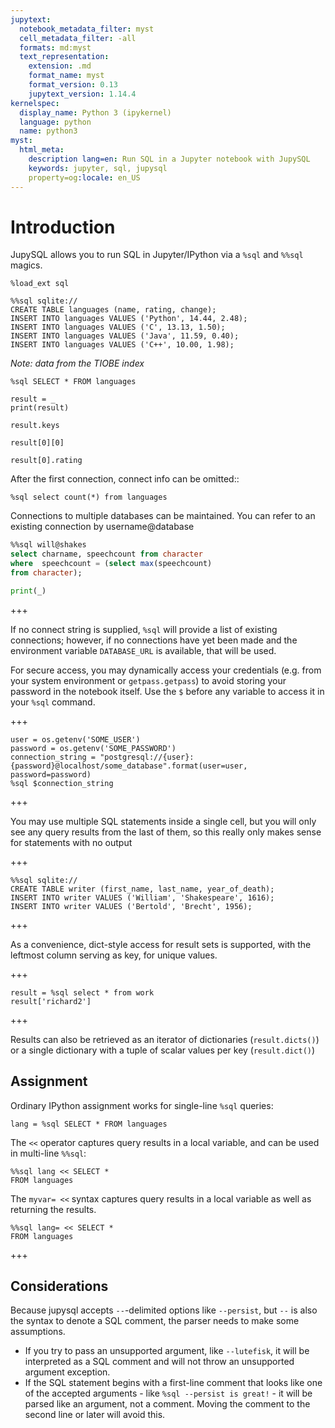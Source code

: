```yaml
---
jupytext:
  notebook_metadata_filter: myst
  cell_metadata_filter: -all
  formats: md:myst
  text_representation:
    extension: .md
    format_name: myst
    format_version: 0.13
    jupytext_version: 1.14.4
kernelspec:
  display_name: Python 3 (ipykernel)
  language: python
  name: python3
myst:
  html_meta:
    description lang=en: Run SQL in a Jupyter notebook with JupySQL
    keywords: jupyter, sql, jupysql
    property=og:locale: en_US
---
```


# Introduction

JupySQL allows you to run SQL in Jupyter/IPython via a `%sql` and `%%sql` magics.

```{code-cell} ipython3
%load_ext sql
```

```{code-cell} ipython3
%%sql sqlite://
CREATE TABLE languages (name, rating, change);
INSERT INTO languages VALUES ('Python', 14.44, 2.48);
INSERT INTO languages VALUES ('C', 13.13, 1.50);
INSERT INTO languages VALUES ('Java', 11.59, 0.40);
INSERT INTO languages VALUES ('C++', 10.00, 1.98);
```

*Note: data from the TIOBE index*

```{code-cell} ipython3
%sql SELECT * FROM languages
```

```{code-cell} ipython3
result = _
print(result)
```

```{code-cell} ipython3
result.keys
```

```{code-cell} ipython3
result[0][0]
```

```{code-cell} ipython3
result[0].rating
```

After the first connection, connect info can be omitted::

```{code-cell} ipython3
%sql select count(*) from languages
```

Connections to multiple databases can be maintained.  You can refer to
an existing connection by username@database

```sql
%%sql will@shakes
select charname, speechcount from character
where  speechcount = (select max(speechcount)
from character);
```

```python
print(_)
```

+++

If no connect string is supplied, ``%sql`` will provide a list of existing connections;
however, if no connections have yet been made and the environment variable ``DATABASE_URL``
is available, that will be used.

For secure access, you may dynamically access your credentials (e.g. from your system environment or `getpass.getpass`) to avoid storing your password in the notebook itself. Use the `$` before any variable to access it in your `%sql` command.

+++

```
user = os.getenv('SOME_USER')
password = os.getenv('SOME_PASSWORD')
connection_string = "postgresql://{user}:{password}@localhost/some_database".format(user=user, password=password)
%sql $connection_string
```

+++

You may use multiple SQL statements inside a single cell, but you will
only see any query results from the last of them, so this really only
makes sense for statements with no output

+++

```
%%sql sqlite://
CREATE TABLE writer (first_name, last_name, year_of_death);
INSERT INTO writer VALUES ('William', 'Shakespeare', 1616);
INSERT INTO writer VALUES ('Bertold', 'Brecht', 1956);
```

+++

As a convenience, dict-style access for result sets is supported, with the
leftmost column serving as key, for unique values.

+++

```
result = %sql select * from work
result['richard2']
```

+++

Results can also be retrieved as an iterator of dictionaries (``result.dicts()``)
or a single dictionary with a tuple of scalar values per key (``result.dict()``)

## Assignment

Ordinary IPython assignment works for single-line `%sql` queries:

```{code-cell} ipython3
lang = %sql SELECT * FROM languages
```

The `<<` operator captures query results in a local variable, and
can be used in multi-line ``%%sql``:

```{code-cell} ipython3
%%sql lang << SELECT *
FROM languages
```

The `myvar= <<` syntax captures query results in a local variable as well as
returning the results.

```{code-cell} ipython3
%%sql lang= << SELECT *
FROM languages
```

+++

## Considerations

Because jupysql accepts `--`-delimited options like `--persist`, but `--` 
is also the syntax to denote a SQL comment, the parser needs to make some assumptions.

- If you try to pass an unsupported argument, like `--lutefisk`, it will 
  be interpreted as a SQL comment and will not throw an unsupported argument 
  exception.
- If the SQL statement begins with a first-line comment that looks like one 
  of the accepted arguments - like `%sql --persist is great!` - it will be 
  parsed like an argument, not a comment.  Moving the comment to the second 
  line or later will avoid this.
